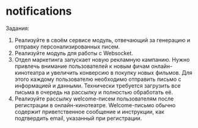 # notifications

Задания:
1) Реализуйте в своём сервисе модуль, отвечающий за генерацию и отправку персонализированных писем.
2) Реализуйте модуль для работы с Websocket.
3) Отдел маркетинга запускает новую рекламную кампанию. Нужно привлечь внимание пользователей к новым фичам 
онлайн-кинотеатра и увеличить конверсию в покупку новых фильмов. Для этого каждому пользователю необходимо 
отправить письмо с информацией и данными.
Технически требуется загрузить все письма в очередь на рассылку и полностью обработать её.
4) Реализуйте рассылку welcome-писем пользователям после регистрации в онлайн-кинотеатре. Welcome-письмо
обычно содержит приветственное сообщение и инструкции, как подтвердить email, указанный при регистрации.